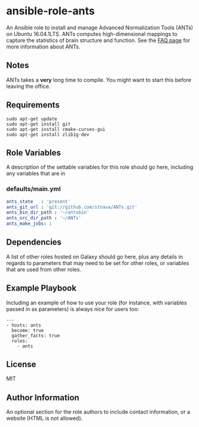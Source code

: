 
# ansible-role-ants

An Ansible role to install and manage Advanced Normalization Tools (ANTs) on Ubuntu 16.04.1LTS. ANTs computes high-dimensional mappings to capture the statistics of brain structure and function.  See the [FAQ page](https://github.com/stnava/ANTsTutorial/blob/master/handout/antsGithubExamples.Rmd) for more information about ANTs.

## Notes

ANTs takes a **very** long time to compile. You might want to start this before leaving the office.

Requirements
------------

```shell
sudo apt-get update
sudo apt-get install git
sudo apt-get install cmake-curses-gui
sudo apt-get install zlib1g-dev
```
Role Variables
--------------

A description of the settable variables for this role should go here, including any variables that are in

 ### defaults/main.yml

```yaml
ants_state   : 'present'
ants_git_url : 'git://github.com/stnava/ANTs.git'
ants_bin_dir_path : '~/antsbin'
ants_src_dir_path : '~/ANTs'
ants_make_jobs: 1
```

Dependencies
------------

A list of other roles hosted on Galaxy should go here, plus any details in regards to parameters that may need to be set for other roles, or variables that are used from other roles.


Example Playbook
----------------

Including an example of how to use your role (for instance, with variables passed in as parameters) is always nice for users too:

    ---
    - hosts: ants
      become: true
      gather_facts: true
      roles:
        - ants


License
-------

MIT


Author Information
------------------

An optional section for the role authors to include contact information, or a website (HTML is not allowed).
